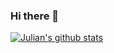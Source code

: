 ### Hi there 👋
[![Julian's github stats](https://github-readme-stats.vercel.app/api?username=JulianBroudy)](https://github.com/JulianBroudy/github-readme-stats)

<!--
**JulianBroudy/JulianBroudy** is a ✨ _special_ ✨ repository because its `README.md` (this file) appears on your GitHub profile.

Here are some ideas to get you started:

- 🔭 I’m currently working on ...
- 🌱 I’m currently learning ...
- 👯 I’m looking to collaborate on ...
- 🤔 I’m looking for help with ...
- 💬 Ask me about ...
- 📫 How to reach me: ...
- 😄 Pronouns: ...
- ⚡ Fun fact: ...
-->
